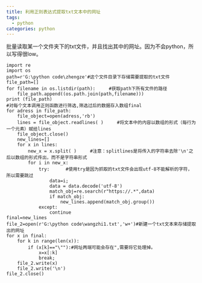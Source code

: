 ```yaml
---
title: 利用正则表达式提取txt文本中的网址
tags:
  - python 
categories: python 
---
```


批量读取某一个文件夹下的txt文件，并且找出其中的网址。因为不会python，所以写得很low。

<!-- more -->
	import re  
	import os   
	path=r'G:\python code\zhengze'#这个文件目录下存储需要提取的txt文件  
	file_path=[]  
	for filename in os.listdir(path):     #获取path下所有文件的路径  
	    file_path.append((os.path.join(path,filename)))  
	print (file_path)  
	#对每个文本调用正则函数进行筛选,筛选过后的数据存入数组final  
	for adress in file_path:  
	    file_object=open(adress,'rb')  
	    lines = file_object.readlines( )     #将文本中的内容以数组的形式（每行为一个元素）赋给lines 
	    file_object.close()
	    new_lines=[] 
	    for x in lines: 
	        new_x = x.split( )     #注意：splitlines是将传入的字符串去除'\n'之后以数组的形式传出，而不是字符串形式 
	        for i in new_x:
	            try:      #使用try是因为抓取的txt文件会出现utf-8不能解析的字符，所以需要跳过
	                data=i;
	                data = data.decode('utf-8')
	                match_obj=re.search(r"https://.*",data)  
	                if match_obj:  
	                    new_lines.append(match_obj.group())  
	            except:
	                continue
	final=new_lines
	file_2=open(r'G:\python code\wangzhi1.txt','w+')#新建一个txt文本来存储提取出的网址  
	for x in final:
	    for k in range(len(x)):
	        if (x[k]=="\""):#网址两端可能会存在",需要将它处理掉。
	            x=x[:k]
	            break;
	    file_2.write(x)  
	    file_2.write('\n')  
	file_2.close()
	

